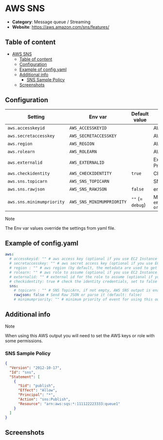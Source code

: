 # AWS SNS

- **Category**: Message queue / Streaming
- **Website**: https://aws.amazon.com/sns/features/

## Table of content

- [AWS SNS](#aws-sns)
  - [Table of content](#table-of-content)
  - [Configuration](#configuration)
  - [Example of config.yaml](#example-of-configyaml)
  - [Additional info](#additional-info)
    - [SNS Sample Policy](#sns-sample-policy)
  - [Screenshots](#screenshots)

## Configuration

| Setting                   | Env var                   | Default value    | Description                                                                                                                         |
| ------------------------- | ------------------------- | ---------------- | ----------------------------------------------------------------------------------------------------------------------------------- |
| `aws.accesskeyid`         | `AWS_ACCESSKEYID`         |                  | AWS access key (optional if you use EC2 Instance Profile)                                                                           |
| `aws.secretaccesskey`     | `AWS_SECRETACCESSKEY`     |                  | AWS secret access key (optional if you use EC2 Instance Profile)                                                                    |
| `aws.region`              | `AWS_REGION`              |                  | AWS region (by default, the metadata are used to get it)                                                                            |
| `aws.rolearn`             | `AWS_ROLEARN`             |                  | AWS role to assume (optional if you use EC2 Instance Profile)                                                                       |
| `aws.externalid`          | `AWS_EXTERNALID`          |                  | External id for the role to assume (optional if you use EC2 Instance Profile)                                                       |
| `aws.checkidentity`       | `AWS_CHECKIDENTITY`       | `true`           | Check the identity credentials, set to false for locale developments                                                                |
| `aws.sns.topicarn`        | `AWS_SNS_TOPICARN`        |                  | SNS TopicArn, if not empty, AWS SNS output is **enabled**                                                                           |
| `aws.sns.rawjson`         | `AWS_SNS_RAWJSON`         | `false`          | end Raw JSON or parse it                                                                                                            |
| `aws.sns.minimumpriority` | `AWS_SNS_MINIMUMPRIORITY` | `""` (= `debug`) | Minimum priority of event for using this output, order is `emergency,alert,critical,error,warning,notice,informational,debug or ""` |

> [!NOTE]
The Env var values override the settings from yaml file.

## Example of config.yaml

```yaml
aws:
  # accesskeyid: "" # aws access key (optional if you use EC2 Instance Profile)
  # secretaccesskey: "" # aws secret access key (optional if you use EC2 Instance Profile)
  # region : "" # aws region (by default, the metadata are used to get it)
  # rolearn: "" # aws role to assume (optional if you use EC2 Instance Profile)
  # externalid: "" # external id for the role to assume (optional if you use EC2 Instance Profile)
  # checkidentity: true # check the identity credentials, set to false for locale developments (default: true)
  sns:
    # topicarn : "" # SNS TopicArn, if not empty, AWS SNS output is enabled
    rawjson: false # Send Raw JSON or parse it (default: false)
    # minimumpriority: "" # minimum priority of event for using this output, order is emergency|alert|critical|error|warning|notice|informational|debug or "" (default)
```

## Additional info

> [!NOTE]
When using this AWS output you will need to set the AWS keys or role with some permissions.

### SNS Sample Policy

```json
{
  "Version": "2012-10-17",
  "Id": "sns",
  "Statement": [
    {
      "Sid": "publish",
      "Effect": "Allow",
      "Principal": "*",
      "Action": "sns:Publish",
      "Resource": "arn:aws:sqs:*:111122223333:queue1"
    }
  ]
}
```


## Screenshots
